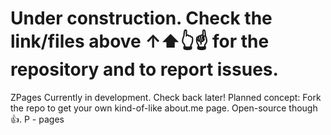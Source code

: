 # Under construction. Check the link/files above ↑⬆️👆☝️ for the repository and to report issues.
ZPages
Currently in development. Check back later!
Planned concept:
Fork the repo to get your own kind-of-like about.me page. Open-source though 👍. P - pages
